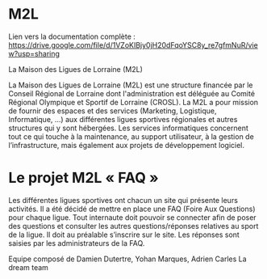 # M2L

Lien vers la documentation complète : https://drive.google.com/file/d/1VZoKIBjy0jH20dFqoYSC8y_re7gfmNuR/view?usp=sharing

La Maison des Ligues de Lorraine (M2L)

La Maison des Ligues de Lorraine (M2L) est une structure financée par le Conseil Régional de
Lorraine dont l'administration est déléguée au Comité Régional Olympique et Sportif de Lorraine
(CROSL).
La M2L a pour mission de fournir des espaces et des services (Marketing, Logistique,
Informatique, ...) aux différentes ligues sportives régionales et autres structures qui y sont
hébergées.
Les services informatiques concernent tout ce qui touche à la maintenance, au support utilisateur, à
la gestion de l’infrastructure, mais également aux projets de développement logiciel.


# Le projet M2L « FAQ »

Les différentes ligues sportives ont chacun un site qui présente leurs activités.
Il a été décidé de mettre en place une FAQ (Foire Aux Questions) pour chaque ligue.
Tout internaute doit pouvoir se connecter afin de poser des questions et consulter les autres
questions/réponses relatives au sport de la ligue.
Il doit au préalable s’inscrire sur le site. Les réponses sont saisies par les administrateurs de la FAQ.

Equipe composé de Damien Dutertre, Yohan Marques, Adrien Carles 
La dream team 


